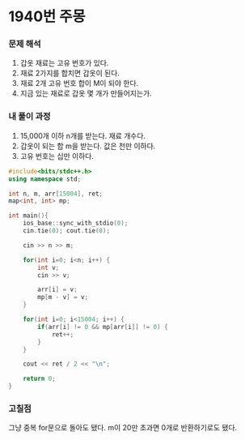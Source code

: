 # 1940번 주몽

### 문제 해석

1. 갑옷 재료는 고유 번호가 있다.
2. 재료 2가지를 합치면 갑옷이 된다.
3. 재료 2개 고유 번호 합이 M이 되야 한다.
4. 지금 있는 재료로 갑옷 몇 개가 만들어지는가.

### 내 풀이 과정

1. 15,000개 이하 n개를 받는다. 재료 개수다.
2. 갑옷이 되는 합 m을 받는다. 값은 천만 이하다.
3. 고유 번호는 십만 이하다.

```c++
#include<bits/stdc++.h>
using namespace std;

int n, m, arr[15004], ret;
map<int, int> mp;

int main(){
    ios_base::sync_with_stdio(0);
    cin.tie(0); cout.tie(0);

    cin >> n >> m;

    for(int i=0; i<n; i++) {
        int v;
        cin >> v;

        arr[i] = v;
        mp[m - v] = v;
    }

    for(int i=0; i<15004; i++) {
        if(arr[i] != 0 && mp[arr[i]] != 0) {
            ret++;
        }
    }

    cout << ret / 2 << "\n";

    return 0;
}

```

### 고칠점

그냥 중복 for문으로 돌아도 됐다.
m이 20만 초과면 0개로 반환하기로도 됐다.
